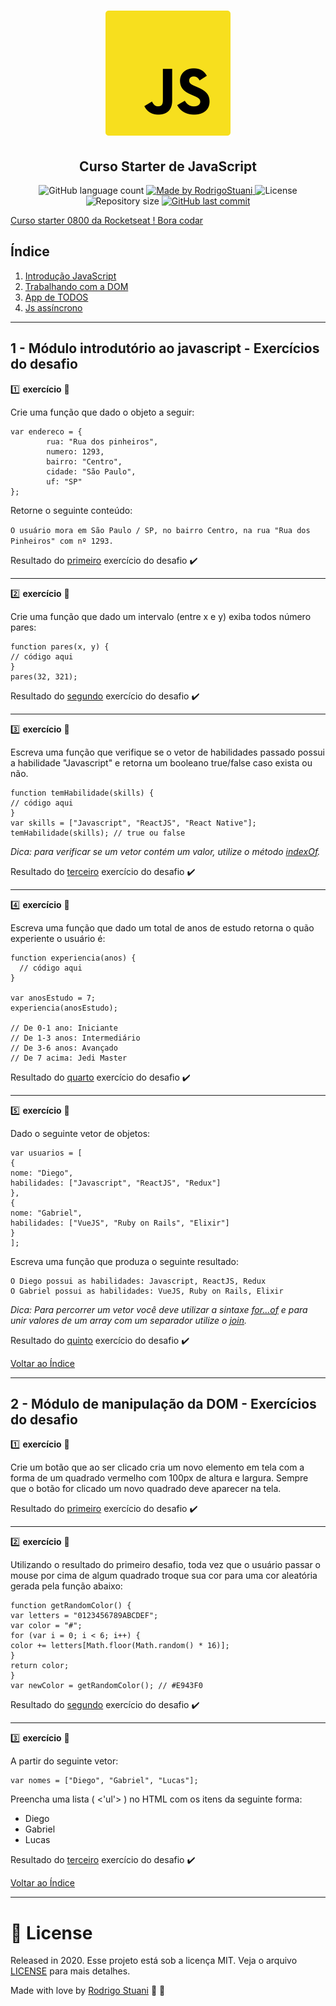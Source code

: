 <h1 align="center">
    <img alt="Starter" title="Curso Starter de JavaScript" src="imagens/logo-javascript.svg" width="200px" />
</h1>

<h2 align="center">
  Curso Starter de JavaScript
</h2>

<p align="center">
  
  <img alt="GitHub language count" src="https://img.shields.io/github/languages/count/rodrigostuani/starter?color=%2304D361">

  <a href="https://www.linkedin.com/in/rodrigo-stuani/">
    <img alt="Made by RodrigoStuani" src="https://img.shields.io/badge/made%20by-RodrigoStuani-%2304D361">
  </a>

  <img alt="License" src="https://img.shields.io/badge/license-MIT-%2304D361">
  
  <a>
    <img alt="Repository size" src="https://img.shields.io/github/repo-size/rodrigostuani/starter.svg">
  </a>
  
  <a href="https://github.com/rodrigostuani/starter/commits/master">
    <img alt="GitHub last commit" src="https://img.shields.io/github/last-commit/rodrigostuani/starter.svg">
  </a>   
</p>

<a href="https://station.rocketseat.com.br/courses/starter">Curso starter 0800 da Rocketseat ! Bora codar </a> 

## <a name="indice">Índice</a>

1. [Introdução JavaScript](#parte1)     
2. [Trabalhando com a DOM](#parte2)
3. [App de TODOS](#parte3)
4. [Js assíncrono](#parte4)
---


## <a name="parte1">1 - Módulo introdutório ao javascript - Exercícios do desafio </a>

:one: **exercício** :pencil:

Crie uma função que dado o objeto a seguir:

```
var endereco = {
		rua: "Rua dos pinheiros",
		numero: 1293,
		bairro: "Centro",
		cidade: "São Paulo",
		uf: "SP"
};
```

Retorne o seguinte conteúdo:

`O usuário mora em São Paulo / SP, no bairro Centro, na rua "Rua dos Pinheiros" com nº 1293.`

Resultado do [primeiro](https://github.com/RodrigoStuani/starter/blob/master/introduction-js/desafio01/exercicio01.html) exercício do desafio ✔️

---

:two: **exercício** :pencil:

Crie uma função que dado um intervalo (entre x e y) exiba todos número pares:

```
function pares(x, y) {
// código aqui
}
pares(32, 321);
```

Resultado do [segundo](https://github.com/RodrigoStuani/starter/blob/master/introduction-js/desafio01/exercicio02.html) exercício do desafio ✔️

---   

:three: **exercício** :pencil:

Escreva uma função que verifique se o vetor de habilidades passado possui a habilidade "Javascript"
e retorna um booleano true/false caso exista ou não.

```
function temHabilidade(skills) {
// código aqui
}
var skills = ["Javascript", "ReactJS", "React Native"];
temHabilidade(skills); // true ou false
```

*Dica: para verificar se um vetor contém um valor, utilize o método [indexOf](https://developer.mozilla.org/pt-BR/docs/Web/JavaScript/Reference/Global_Objects/Array/indexOf).*

Resultado do [terceiro](https://github.com/RodrigoStuani/starter/blob/master/introduction-js/desafio01/exercicio03.html) exercício do desafio ✔️

---

:four: **exercício** :pencil:

Escreva uma função que dado um total de anos de estudo retorna o quão experiente o usuário é:

```
function experiencia(anos) {
  // código aqui
}

var anosEstudo = 7;
experiencia(anosEstudo);

// De 0-1 ano: Iniciante
// De 1-3 anos: Intermediário
// De 3-6 anos: Avançado
// De 7 acima: Jedi Master

```

Resultado do [quarto](https://github.com/RodrigoStuani/starter/blob/master/introduction-js/desafio01/exercicio04.html) exercício do desafio ✔️

---

:five: **exercício** :pencil:

Dado o seguinte vetor de objetos:

```
var usuarios = [
{
nome: "Diego",
habilidades: ["Javascript", "ReactJS", "Redux"]
},
{
nome: "Gabriel",
habilidades: ["VueJS", "Ruby on Rails", "Elixir"]
}
];
```

Escreva uma função que produza o seguinte resultado:

```
O Diego possui as habilidades: Javascript, ReactJS, Redux
O Gabriel possui as habilidades: VueJS, Ruby on Rails, Elixir
```

*Dica: Para percorrer um vetor você deve utilizar a sintaxe [for...of](https://developer.mozilla.org/pt-BR/docs/Web/JavaScript/Reference/Statements/for...of) e para unir valores de um array
com um separador utilize o [join](https://developer.mozilla.org/pt-BR/docs/Web/JavaScript/Reference/Global_Objects/Array/join).* 

Resultado do [quinto](https://github.com/RodrigoStuani/starter/blob/master/introduction-js/desafio01/exercicio05.html) exercício do desafio ✔️

[Voltar ao Índice](#indice)

---

## <a name="parte2">2 - Módulo de manipulação da DOM - Exercícios do desafio </a>

:one: **exercício** :pencil:

Crie um botão que ao ser clicado cria um novo elemento em tela com a forma de um quadrado
vermelho com 100px de altura e largura. Sempre que o botão for clicado um novo quadrado deve
aparecer na tela.

Resultado do [primeiro](https://github.com/RodrigoStuani/starter/blob/master/manipulando-a-DOM/desafio-exercicio01.html) exercício do desafio ✔️ 

---

:two: **exercício** :pencil:

Utilizando o resultado do primeiro desafio, toda vez que o usuário passar o mouse por cima de
algum quadrado troque sua cor para uma cor aleatória gerada pela função abaixo:

```
function getRandomColor() {
var letters = "0123456789ABCDEF";
var color = "#";
for (var i = 0; i < 6; i++) {
color += letters[Math.floor(Math.random() * 16)];
}
return color;
}
var newColor = getRandomColor(); // #E943F0
```

Resultado do [segundo](https://github.com/RodrigoStuani/starter/blob/master/manipulando-a-DOM/desafio-exercicio02.html) exercício do desafio ✔️ 

---

:three: **exercício** :pencil:

A partir do seguinte vetor:

```
var nomes = ["Diego", "Gabriel", "Lucas"];
```

Preencha uma lista ( <'ul'> ) no HTML com os itens da seguinte forma:

  * Diego
  * Gabriel
  * Lucas

Resultado do [terceiro](https://github.com/RodrigoStuani/starter/blob/master/manipulando-a-DOM/desafio-exercicio03.html) exercício do desafio ✔️ 

[Voltar ao Índice](#indice)


---

# :closed_book: License

Released in 2020.
Esse projeto está sob a licença MIT. Veja o arquivo [LICENSE](LICENSE.md) para mais detalhes.

Made with love by [Rodrigo Stuani](https://github.com/RodrigoStuani) 💙 🚀